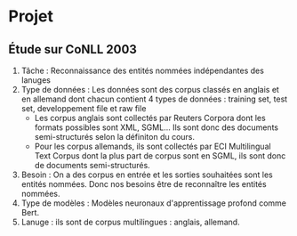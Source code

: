# Projet
## Étude sur CoNLL 2003
1. Tâche : Reconnaissance des entités nommées indépendantes des lanuges
2. Type de données : Les données sont des corpus classés en anglais et en allemand dont chacun contient 4 types de données : training set, test set, developpement file et raw file
   - Les corpus anglais sont collectés par Reuters Corpora dont les formats possibles sont XML, SGML... Ils sont donc des documents semi-structurés selon la définiton du cours.
   - Pour les corpus allemands, ils sont collectés par ECI Multilingual Text Corpus dont la plus part de corpus sont en SGML, ils sont donc de documents semi-structurés.
4. Besoin : On a des corpus en entrée et les sorties souhaitées sont les entités nommées. Donc nos besoins être de reconnaître les entités nommées.
5. Type de modèles : Modèles neuronaux d'apprentissage profond comme Bert.
6. Lanuge : ils sont de corpus multilingues : anglais, allemand.

